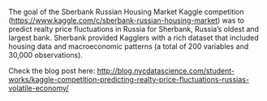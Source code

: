 The goal of the Sberbank Russian Housing Market Kaggle competition (https://www.kaggle.com/c/sberbank-russian-housing-market) was to predict realty price fluctuations in Russia for Sherbank, Russia’s oldest and largest bank. Sherbank provided Kagglers with a rich dataset that included housing data and macroeconomic patterns (a total of 200 variables and 30,000 observations).

Check the blog post here: http://blog.nycdatascience.com/student-works/kaggle-competition-predicting-realty-price-fluctuations-russias-volatile-economy/
